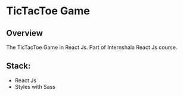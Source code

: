 # TicTacToe Game

## Overview

The TicTacToe Game in React Js. Part of Internshala React Js course.

## Stack:

- React Js
- Styles with Sass

